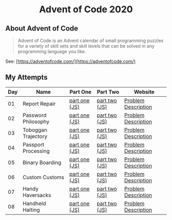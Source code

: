 <div style="text-align: center;">
<h1>Advent of Code 2020</h1>
</div>

## About Advent of Code

> Advent of Code is an Advent calendar of small programming puzzles for a variety of skill sets and skill levels that can be solved in any programming language you like.

See: [https://adventofcode.com/](https://adventofcode.com/)

## My Attempts

| Day | Name | Part One | Part Two | Website |
| --- | --- | --- | --- | --- |
| 01 | Report Repair | [part one (JS)](./day-01/solve-part-one.js) | [part two (JS)](./day-01/solve-part-two.js) | [Problem Description](https://adventofcode.com/2020/day/1) |
| 02 | Password Philosophy | [part one (JS)](./day-02/solve-part-one.js) | [part two (JS)](./day-02/solve-part-two.js) | [Problem Description](https://adventofcode.com/2020/day/2) |
| 03 | Toboggan Trajectory | [part one (JS)](./day-03/solve-part-one.js) | [part two (JS)](./day-03/solve-part-two.js) | [Problem Description](https://adventofcode.com/2020/day/3) |
| 04 | Passport Processing | [part one (JS)](./day-04/solve-part-one.js) | [part two (JS)](./day-04/solve-part-two.js) | [Problem Description](https://adventofcode.com/2020/day/4) |
| 05 | Binary Boarding | [part one (JS)](./day-05/part-one.js) | [part two (JS)](./day-05/part-two.js) | [Problem Description](https://adventofcode.com/2020/day/5) |
| 06 | Custom Customs | [part one (JS)](./day-06/part-one.js) | [part two (JS)](./day-06/part-two.js) | [Problem Description](https://adventofcode.com/2020/day/6) |
| 07 | Handy Haversacks | [part one (JS)](./day-07/part-one.js) | [part two (JS)](./day-07/part-two.js) | [Problem Description](https://adventofcode.com/2020/day/7) |
| 08 | Handheld Halting | [part one (JS)](./day-08/part-one.js) | [part two (JS)](./day-08/part-two.js) | [Problem Description](https://adventofcode.com/2020/day/8) |
